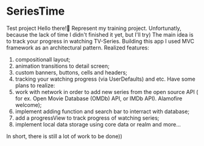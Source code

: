 # SeriesTime
Test project
Hello there!👋
Represent my training project. Unfortunatly, because the lack of time I didn't finished it yet, but I'll try) 
The main idea is to track your progress in watching TV-Series. Building this app I used MVC framework as an architectural pattern.
Realized features:
1) compositionall layout;
2) animation transitions to detail screen;
3) custom banners, buttons, cells and headers;
4) tracking your watching progress (via UserDefaults) and etc.
Have some plans to realize:
1) work with network in order to add new series from the open source API ( for ex. Open Movie Database (OMDb) API, or IMDb API). Alamofire welcome);
2) implement adding function and search bar to interract with database;
3) add a progressView to track progress of watching series;
4) implement local data storage using core data or realm and more...

In short, there is still a lot of work to be done))
